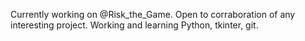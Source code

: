 Currently working on @Risk_the_Game.
Open to corraboration of any interesting project.
Working and learning Python, tkinter, git.

<!---
BBarbuz/BBarbuz is a ✨ special ✨ repository because its `README.md` (this file) appears on your GitHub profile.
You can click the Preview link to take a look at your changes.
--->
